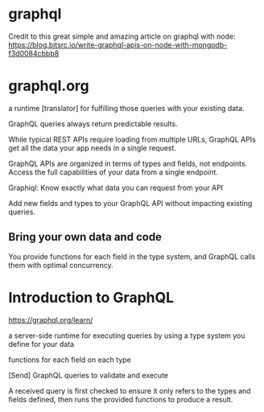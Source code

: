 # graphql
Credit to this great simple and amazing article on graphql with node:
https://blog.bitsrc.io/write-graphql-apis-on-node-with-mongodb-f3d0084cbbb8

# graphql.org
a runtime [translator] for fulfilling those queries with your existing data. 

GraphQL queries always return predictable results. 

While typical REST APIs require loading from multiple URLs, GraphQL APIs get all the data your app needs in a single request.

GraphQL APIs are organized in terms of types and fields, not endpoints. Access the full capabilities of your data from a single endpoint.


Graphiql: Know exactly what data you can request from your API

Add new fields and types to your GraphQL API without impacting existing queries.

## Bring your own data and code
You provide functions for each field in the type system, and GraphQL calls them with optimal concurrency.

# Introduction to GraphQL
https://graphql.org/learn/

a server-side runtime for executing queries by using a type system you define for your data

functions for each field on each type

[Send] GraphQL queries to validate and execute

A received query is first checked to ensure it only refers to the types and fields defined, then runs the provided functions to produce a result.
